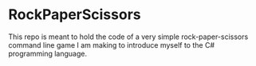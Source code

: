 # RockPaperScissors
This repo is meant to hold the code of a very simple rock-paper-scissors command line game I am making to introduce myself to the C# programming language.
